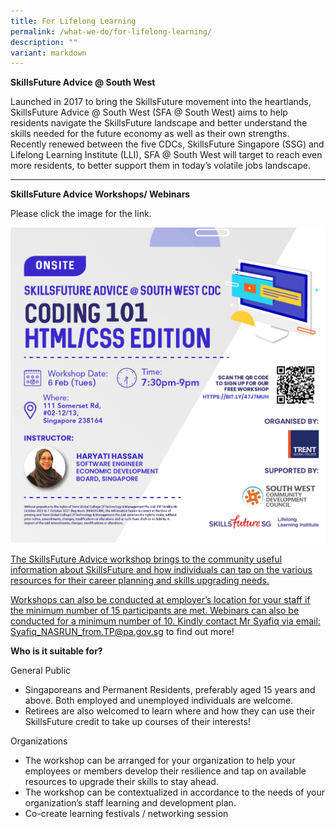 ```yaml
---
title: For Lifelong Learning
permalink: /what-we-do/for-lifelong-learning/
description: ""
variant: markdown
---
```

**SkillsFuture Advice @ South West**

Launched in 2017 to bring the SkillsFuture movement into the heartlands, SkillsFuture Advice @ South West (SFA @ South West) aims to help residents navigate the SkillsFuture landscape and better understand the skills needed for the future economy as well as their own strengths. Recently renewed between the five CDCs, SkillsFuture Singapore (SSG) and Lifelong Learning Institute (LLI), SFA @ South West will target to reach even more residents, to better support them in today’s volatile jobs landscape.


-----------------------------------------------


**SkillsFuture Advice Workshops/ Webinars**

Please click the image for the link.

<a href="https://bit.ly/47J7MUH">![](/images/What%20We%20Do/For%20Lifelong%20Learning/CODING_101_HTMLCSS_SOCIAL_MEDIA_V3.jpg)


The SkillsFuture Advice workshop brings to the community useful information about SkillsFuture and how individuals can tap on the various resources for their career planning and skills upgrading needs.

Workshops can also be conducted at employer’s location for your staff if the minimum number of 15 participants are met.&nbsp;Webinars can also be conducted for a minimum number of 10. Kindly contact Mr Syafiq via email: [Syafiq\_NASRUN\_from.TP@pa.gov.sg](mailto:Syafiq_NASRUN_from.TP@pa.gov.sg) to find out more!

**Who is it suitable for?**

General Public

*   Singaporeans and Permanent Residents, preferably aged 15 years and above. Both employed and unemployed individuals are welcome.
*   Retirees are also welcomed to learn where and how they can use their SkillsFuture credit to take up courses of their interests!

Organizations

*   The workshop can be arranged for your organization to help your employees or members develop their resilience and tap on available resources to upgrade their skills to stay ahead.
*   The workshop can be contextualized in accordance to the needs of your organization’s staff learning and development plan.
*   Co-create learning festivals / networking session</a>